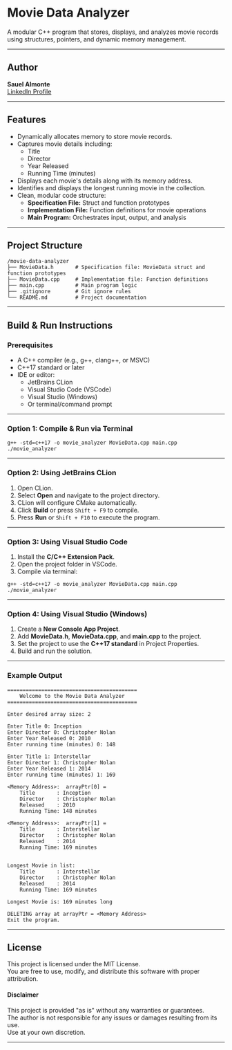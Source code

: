 # Movie Data Analyzer

A modular C++ program that stores, displays, and analyzes movie records using structures, pointers, and dynamic memory management.

---

## Author
**Sauel Almonte**  
[LinkedIn Profile](https://www.linkedin.com/in/sauel-almonte)

---

## Features
- Dynamically allocates memory to store movie records.
- Captures movie details including:
    - Title
    - Director
    - Year Released
    - Running Time (minutes)
- Displays each movie's details along with its memory address.
- Identifies and displays the longest running movie in the collection.
- Clean, modular code structure:
    - **Specification File:** Struct and function prototypes
    - **Implementation File:** Function definitions for movie operations
    - **Main Program:** Orchestrates input, output, and analysis

---

## Project Structure
```
/movie-data-analyzer
├── MovieData.h       # Specification file: MovieData struct and function prototypes
├── MovieData.cpp     # Implementation file: Function definitions
├── main.cpp          # Main program logic
├── .gitignore        # Git ignore rules
└── README.md         # Project documentation
```

---

## Build & Run Instructions

### Prerequisites
- A C++ compiler (e.g., g++, clang++, or MSVC)
- C++17 standard or later
- IDE or editor:
    - JetBrains CLion
    - Visual Studio Code (VSCode)
    - Visual Studio (Windows)
    - Or terminal/command prompt

---

### Option 1: Compile & Run via Terminal
```
g++ -std=c++17 -o movie_analyzer MovieData.cpp main.cpp
./movie_analyzer
```
---

### Option 2: Using JetBrains CLion
1. Open CLion.
2. Select **Open** and navigate to the project directory.
3. CLion will configure CMake automatically.
4. Click **Build** or press `Shift + F9` to compile.
5. Press **Run** or `Shift + F10` to execute the program.

---

### Option 3: Using Visual Studio Code
1. Install the **C/C++ Extension Pack**.
2. Open the project folder in VSCode.
3. Compile via terminal:
```
g++ -std=c++17 -o movie_analyzer MovieData.cpp main.cpp
./movie_analyzer
```

---

### Option 4: Using Visual Studio (Windows)
1. Create a **New Console App Project**.
2. Add **MovieData.h**, **MovieData.cpp**, and **main.cpp** to the project.
3. Set the project to use the **C++17 standard** in Project Properties.
4. Build and run the solution.

---

### Example Output
```text
==========================================
	Welcome to the Movie Data Analyzer
==========================================

Enter desired array size: 2

Enter Title 0: Inception
Enter Director 0: Christopher Nolan
Enter Year Released 0: 2010
Enter running time (minutes) 0: 148

Enter Title 1: Interstellar
Enter Director 1: Christopher Nolan
Enter Year Released 1: 2014
Enter running time (minutes) 1: 169

<Memory Address>:  arrayPtr[0] =
	Title       : Inception
	Director    : Christopher Nolan
	Released    : 2010
	Running Time: 148 minutes

<Memory Address>:  arrayPtr[1] =
	Title       : Interstellar
	Director    : Christopher Nolan
	Released    : 2014
	Running Time: 169 minutes


Longest Movie in list:
	Title       : Interstellar
	Director    : Christopher Nolan
	Released    : 2014
	Running Time: 169 minutes

Longest Movie is: 169 minutes long

DELETING array at arrayPtr = <Memory Address>
Exit the program.

```

---

## License
This project is licensed under the MIT License.  
You are free to use, modify, and distribute this software with proper attribution.

#### Disclaimer
This project is provided "as is" without any warranties or guarantees.  
The author is not responsible for any issues or damages resulting from its use.  
Use at your own discretion.

---
